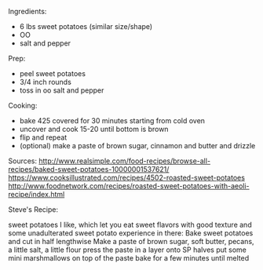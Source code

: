 Ingredients:
+ 6 lbs sweet potatoes (similar size/shape)
+ OO
+ salt and pepper

Prep:
+ peel sweet potatoes
+ 3/4 inch rounds
+ toss in oo salt and pepper

Cooking:
+ bake 425 covered for 30 minutes starting from cold oven
+ uncover and cook 15-20 until bottom is brown
+ flip and repeat
+ (optional) make a paste of brown sugar, cinnamon and butter and drizzle

Sources:
http://www.realsimple.com/food-recipes/browse-all-recipes/baked-sweet-potatoes-10000001537621/
https://www.cooksillustrated.com/recipes/4502-roasted-sweet-potatoes
http://www.foodnetwork.com/recipes/roasted-sweet-potatoes-with-aeoli-recipe/index.html

Steve's Recipe:

sweet potatoes I like, which let you eat sweet flavors with good
texture and some unadulterated sweet potato experience in there: Bake
sweet potatoes and cut in half lengthwise Make a paste of brown sugar,
soft butter, pecans, a little salt, a little flour press the paste in
a layer onto SP halves put some mini marshmallows on top of the paste
bake for a few minutes until melted
